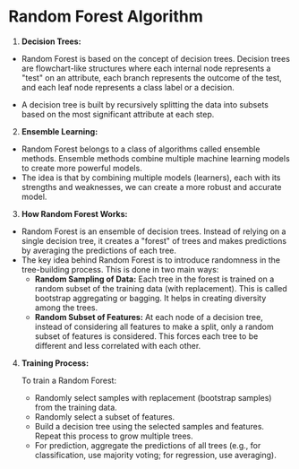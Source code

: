 # Random Forest Algorithm

1.  **Decision Trees:**

- Random Forest is based on the concept of decision trees. Decision trees are flowchart-like structures where each internal node represents a "test" on an attribute, each branch represents the outcome of the test, and each leaf node represents a class label or a decision.

- A decision tree is built by recursively splitting the data into subsets based on the most significant attribute at each step.

2. **Ensemble Learning:**

- Random Forest belongs to a class of algorithms called ensemble methods. Ensemble methods combine multiple machine learning models to create more powerful models.
- The idea is that by combining multiple models (learners), each with its strengths and weaknesses, we can create a more robust and accurate model.

3. **How Random Forest Works:**

- Random Forest is an ensemble of decision trees. Instead of relying on a single decision tree, it creates a "forest" of trees and makes predictions by averaging the predictions of each tree.
- The key idea behind Random Forest is to introduce randomness in the tree-building process. This is done in two main ways:
  - **Random Sampling of Data:** Each tree in the forest is trained on a random subset of the training data (with replacement). This is called bootstrap aggregating or bagging. It helps in creating diversity among the trees.
  - **Random Subset of Features:** At each node of a decision tree, instead of considering all features to make a split, only a random subset of features is considered. This forces each tree to be different and less correlated with each other.

4.  **Training Process:**

    To train a Random Forest:

    - Randomly select samples with replacement (bootstrap samples) from the training data.
    - Randomly select a subset of features.
    - Build a decision tree using the selected samples and features. Repeat this process to grow multiple trees.
    - For prediction, aggregate the predictions of all trees (e.g., for classification, use majority voting; for regression, use averaging).
